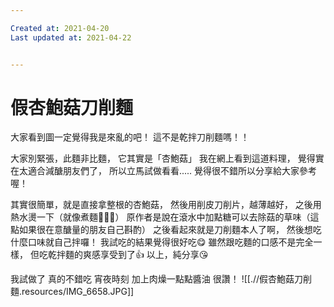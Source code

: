 ```yaml
---

Created at: 2021-04-20
Last updated at: 2021-04-22


---
```


# 假杏鮑菇刀削麵


大家看到圖一定覺得我是來亂的吧！
這不是乾拌刀削麵嗎！！

大家別緊張，此麵非比麵，
它其實是「杏鮑菇」
我在網上看到這道料理，
覺得實在太適合減醣朋友們了，
所以立馬試做看看.....
覺得很不錯所以分享給大家參考喔！

其實很簡單，就是直接拿整根的杏鮑菇，
然後用削皮刀削片，越薄越好，
之後用熱水燙一下（就像煮麵🤷🏼‍♀️）
原作者是說在滾水中加點糖可以去除菇的草味（這點如果很在意醣量的朋友自己斟酌）
之後看起來就是刀削麵本人了啊，
然後想吃什麼口味就自己拌囉！
我試吃的結果覺得很好吃😋
雖然跟吃麵的口感不是完全一樣，
但吃乾拌麵的爽感享受到了👍
以上，純分享😘

我試做了 真的不錯吃 宵夜時刻 加上肉燥一點點醬油 很讚！
![[.//假杏鮑菇刀削麵.resources/IMG_6658.JPG]]


